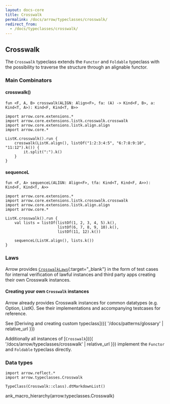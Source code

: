 ```yaml
---
layout: docs-core
title: Crosswalk
permalink: /docs/arrow/typeclasses/crosswalk/
redirect_from:
  - /docs/typeclasses/crosswalk/
---
```


## Crosswalk




The `Crosswalk` typeclass extends the `Functor` and `Foldable` typeclass with the possibility to traverse the
structure through an alignable functor.

### Main Combinators

#### crosswalk()

`fun <F, A, B> crosswalk(ALIGN: Align<F>, fa: (A) -> Kind<F, B>, a: Kind<T, A>): Kind<F, Kind<T, B>>`

```kotlin:ank
import arrow.core.extensions.*
import arrow.core.extensions.listk.crosswalk.crosswalk
import arrow.core.extensions.listk.align.align
import arrow.core.*

ListK.crosswalk().run {
    crosswalk(ListK.align(), listOf("1:2:3:4:5", "6:7:8:9:10", "11:12").k()) {
        it.split(":").k()
    }
}
```

#### sequenceL

`fun <F, A> sequenceL(ALIGN: Align<F>, tfa: Kind<T, Kind<F, A>>): Kind<F, Kind<T, A>>`

```kotlin:ank
import arrow.core.extensions.*
import arrow.core.extensions.listk.crosswalk.crosswalk
import arrow.core.extensions.listk.align.align
import arrow.core.*

ListK.crosswalk().run {
    val lists = listOf(listOf(1, 2, 3, 4, 5).k(),
                       listOf(6, 7, 8, 9, 10).k(),
                       listOf(11, 12).k())

    sequenceL(ListK.align(), lists.k())
}
```

### Laws

Arrow provides [`CrosswalkLaws`][functor_laws_source]{:target="_blank"} in the form of test cases for internal verification of lawful instances and third party apps creating their own Crosswalk instances.

#### Creating your own `Crosswalk` instances

Arrow already provides Crosswalk instances for common datatypes (e.g. Option, ListK). See their implementations
and accompanying testcases for reference.

See [Deriving and creating custom typeclass]({{ '/docs/patterns/glossary' | relative_url }})

Additionally all instances of [`Crosswalk`]({{ '/docs/arrow/typeclasses/crosswalk' | relative_url }}) implement the `Functor` and `Foldable`  typeclass directly.

### Data types

```kotlin:ank:replace
import arrow.reflect.*
import arrow.typeclasses.Crosswalk

TypeClass(Crosswalk::class).dtMarkdownList()
```

ank_macro_hierarchy(arrow.typeclasses.Crosswalk)

[functor_source]: https://github.com/arrow-kt/arrow/blob/master/modules/core/arrow-typeclasses/src/main/kotlin/arrow/typeclasses/Crosswalk.kt
[functor_laws_source]: https://github.com/arrow-kt/arrow/blob/master/modules/core/arrow-test/src/main/kotlin/arrow/test/laws/CrosswalkLaws.kt
